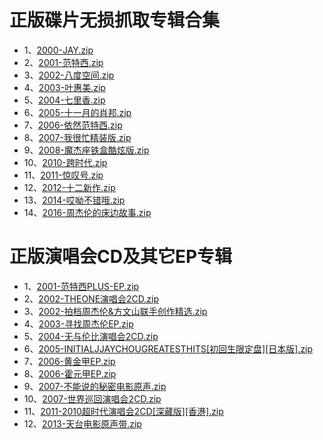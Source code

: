 # 正版碟片无损抓取专辑合集
* 1、[2000-JAY.zip](/2000-JAY[台湾]/README.md)
* 2、[2001-范特西.zip](/2001-范特西[台湾]/README.md)
* 3、[2002-八度空间.zip](/2002-八度空间[台湾]/README.md)
* 4、[2003-叶惠美.zip](/2003-叶惠美[台湾]/README.md)
* 5、[2004-七里香.zip](/2004-七里香[台湾]/README.md)
* 6、[2005-十一月的肖邦.zip](/2005-十一月的肖邦[台湾]/README.md)
* 7、[2006-依然范特西.zip](/2006-依然范特西[台湾]/README.md)
* 8、[2007-我很忙精装版.zip](/2007-我很忙[精装版][台湾]/README.md)
* 9、[2008-魔杰座铁盒酷炫版.zip](/2008-魔杰座[铁盒酷炫版][台湾]/README.md)
* 10、[2010-跨时代.zip](/2010-跨时代[台湾]/README.md)
* 11、[2011-惊叹号.zip](/2011-惊叹号[台湾]/README.md)
* 12、[2012-十二新作.zip](/2012-十二新作[台湾]/README.md)
* 13、[2014-哎呦不错哦.zip](/2014-哎呦不错哦[台湾]/README.md)
* 14、[2016-周杰伦的床边故事.zip](/2016-周杰伦的床边故事/README.md)
# 正版演唱会CD及其它EP专辑
* 1、[2001-范特西PLUS-EP.zip](/2001-范特西PLUS-EP[台湾]/README.md)
* 2、[2002-THEONE演唱会2CD.zip](/2002-THEONE演唱会2CD[台湾]/README.md)
* 3、[2002-拍档周杰伦&方文山联手创作精选.zip](/2002-拍档周杰伦&方文山联手创作精选[台湾]/README.md)
* 4、[2003-寻找周杰伦EP.zip](/2003-寻找周杰伦EP[台湾]/README.md)
* 5、[2004-无与伦比演唱会2CD.zip](/2004-无与伦比演唱会2CD[台湾]/README.md)
* 6、[2005-INITIALJJAYCHOUGREATESTHITS[初回生限定盘][日本版].zip](/2005-INITIALJJAYCHOUGREATESTHITS[初回生限定盘][日本版]/README.md)
* 7、[2006-黄金甲EP.zip](/2006-黄金甲EP[台湾]/README.md)
* 8、[2006-霍元甲EP.zip](/2006-霍元甲EP[台湾]/README.md)
* 9、[2007-不能说的秘密电影原声.zip](/2007-不能说的秘密电影原声[台湾]/README.md)
* 10、[2007-世界巡回演唱会2CD.zip](/2007-世界巡回演唱会2CD[台湾]/README.md)
* 11、[2011-2010超时代演唱会2CD[深藏版][香港].zip](/2011-2010超时代演唱会2CD[深藏版][香港]/README.md)
* 12、[2013-天台电影原声带.zip](/2013-天台电影原声带[台湾]/README.md)
